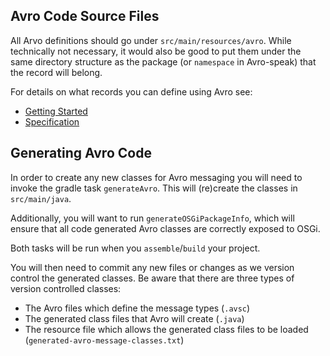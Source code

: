 ## Avro Code Source Files

All Arvo definitions should go under `src/main/resources/avro`.  While technically
not necessary, it would also be good to put them under the same directory structure as 
the package (or `namespace` in Avro-speak) that the record will belong.

For details on what records you can define using Avro see:

- [Getting Started](https://avro.apache.org/docs/current/gettingstartedjava.html)
- [Specification](https://avro.apache.org/docs/current/spec.html)

## Generating Avro Code

In order to create any new classes for Avro messaging you will need to invoke
the gradle task `generateAvro`.  This will (re)create the classes in `src/main/java`.

Additionally, you will want to run `generateOSGiPackageInfo`, which will ensure that all code
generated Avro classes are correctly exposed to OSGi.

Both tasks will be run when you `assemble`/`build` your project.

You will then need to commit any new files or changes as we version control the
generated classes.  Be aware that there are three types of version controlled classes:

- The Avro files which define the message types (`.avsc`)
- The generated class files that Avro will create (`.java`)
- The resource file which allows the generated class files to be loaded (`generated-avro-message-classes.txt`)